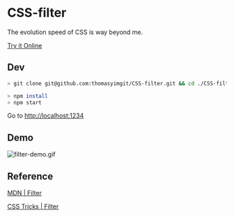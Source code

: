 # CSS-filter

The evolution speed of CSS is way beyond me.

[Try it Online](https://cyan33.github.io/CSS-filter/)

## Dev

```sh
> git clone git@github.com:thomasyimgit/CSS-filter.git && cd ./CSS-filter

> npm install
> npm start
```

Go to [http://localhost:1234](http://localhost:1234)

## Demo

![filter-demo.gif](./assets/screenshot.gif)

## Reference

[MDN | Filter](https://developer.mozilla.org/en-US/docs/Web/CSS/filter)

[CSS Tricks | Filter](https://css-tricks.com/almanac/properties/f/filter/)
